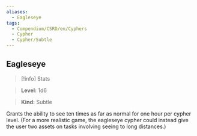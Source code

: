 ```yaml
---
aliases:
  - Eagleseye
tags:
  - Compendium/CSRD/en/Cyphers
  - Cypher
  - Cypher/Subtle
---
```

  
    
## Eagleseye    
>[!info] Stats    
> **Level:** 1d6    
> **Kind:** Subtle  
    
Grants the ability to see ten times as far as normal for one hour per cypher level. (For a more realistic game, the eagleseye cypher could instead give the user two assets on tasks involving seeing to long distances.)
